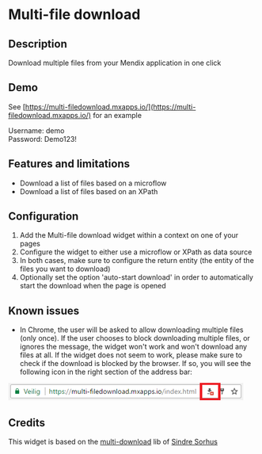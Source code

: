 # Multi-file download

## Description
Download multiple files from your Mendix application in one click

## Demo
See [https://multi-filedownload.mxapps.io/](https://multi-filedownload.mxapps.io/) for an example

Username: demo  
Password: Demo123!

## Features and limitations
*	Download a list of files based on a microflow
*	Download a list of files based on an XPath

## Configuration
1.	Add the Multi-file download widget within a context on one of your pages
2.	Configure the widget to either use a microflow or XPath as data source
3.	In both cases, make sure to configure the return entity (the entity of the files you want to download)
4.  Optionally set the option 'auto-start download' in order to automatically start the download when the page is opened

## Known issues
* In Chrome, the user will be asked to allow downloading multiple files (only once). If the user chooses to block downloading multiple files, or ignores the message, the widget won't work and won't download any files at all. If the widget does not seem to work, please make sure to check if the download is blocked by the browser. If so, you will see the following icon in the right section of the address bar:

![Chrome warning](misc/chrome_warning.png?raw=true "Chrome warning")

## Credits
This widget is based on the [multi-download](https://github.com/sindresorhus/multi-download) lib of [Sindre Sorhus](https://github.com/sindresorhus)
